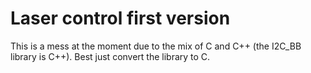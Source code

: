 # Laser control first version

This is a mess at the moment due to the mix of C and C++
(the I2C_BB library is C++).   Best just convert the
library to C.


